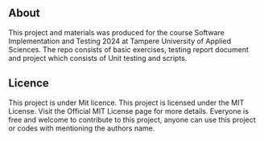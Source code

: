 ## About 
This project and materials was produced for the course Software Implementation and Testing 2024 at Tampere University of Applied Sciences. The repo consists of basic exercises,
testing report document and project which consists of Unit testing and scripts.

## Licence
This project is under Mit licence. This project is licensed under the MIT License. Visit the Official MIT License page for more details. Everyone is free and welcome to contribute to this project, anyone can use this project or codes with mentioning the authors name. 
